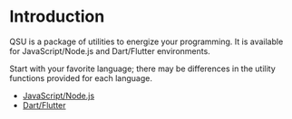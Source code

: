 # Introduction

QSU is a package of utilities to energize your programming. It is available for JavaScript/Node.js and Dart/Flutter environments.

Start with your favorite language; there may be differences in the utility functions provided for each language.

- [JavaScript/Node.js](/js/installation)
- [Dart/Flutter](/dart/installation)
